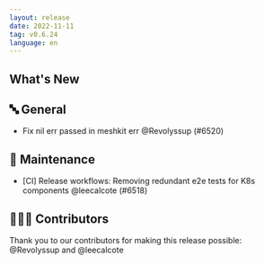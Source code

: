 ```yaml
---
layout: release
date: 2022-11-11
tag: v0.6.24
language: en
---
```


## What's New
## 🔤 General
- Fix nil err passed in meshkit err @Revolyssup (#6520)

## 🧰 Maintenance

- [CI] Release workflows: Removing redundant e2e tests for K8s components @leecalcote (#6518)

## 👨🏽‍💻 Contributors

Thank you to our contributors for making this release possible:
@Revolyssup and @leecalcote
